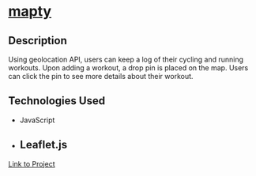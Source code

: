 # [mapty](https://kassrojas.github.io/mapty/)

## Description

Using geolocation API, users can keep a log of their cycling and running workouts. Upon adding a workout, a drop pin is placed on the map. Users can click the pin to see more details about their workout.

## Technologies Used

- JavaScript
- ## Leaflet.js

[Link to Project](https://kassrojas.github.io/mapty/)
